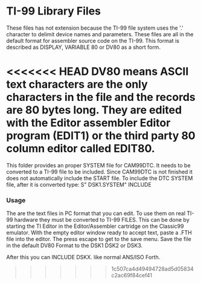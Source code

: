 # TI-99 Library Files

These files has not extension because the TI-99 file system uses the '.' character to delimit device names and parameters. These files are all in the default format for assembler source code on the TI-99. This format is described as DISPLAY, VARIABLE 80 or DV80 as a short form.

<<<<<<< HEAD
DV80 means ASCII text characters are the only characters in the file and the records are 80 bytes long. They are edited with the Editor assembler Editor program (EDIT1) or the third party 80 column editor called EDIT80. 
=======
This folder provides an proper SYSTEM file for CAM99DTC.  It needs to be converted
to a TI-99 file to be included.  Since CAM99DTC is not finished it does not automatically
include the START file.  To include the DTC SYSTEM file, after it is converted
type:  S" DSK1.SYSTEM" INCLUDE


### Usage
The are the text files in PC format that you can edit. To use them on real TI-99
hardware they must be converted to TI-99 FILES. This can be done by starting
the TI Editor in the Editor/Assembler cartridge on the Classic99 emulator.
With the empty editor window ready to accept text, paste a .FTH file into the
editor.  The press escape to get to the save menu. Save the file in the default
DV80 Format to the DSK1 DSK2 or DSK3.  

After this you can INCLUDE DSKX.<MYFILE> like normal ANS/ISO Forth.
>>>>>>> 1c507ca4d49494728ad5d05834c2ac69f84cef41
